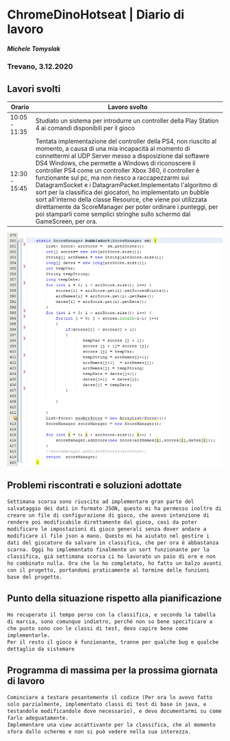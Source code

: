 

# ChromeDinoHotseat | Diario di lavoro
##### Michele Tomyslak
### Trevano, 3.12.2020

## Lavori svolti


|Orario        |Lavoro svolto                 |
|--------------|------------------------------|
|10:05 - 11:35   | Studiato un sistema per introdurre un controller della Play Station 4 ai comandi disponibili per il gioco|
|12:30 - 15:45| Tentata implementazione del controller della PS4, non riuscito al momento, a causa di una mia incapacità al momento di connettermi al UDP Server messo a disposizione dal softawre DS4 Windows, che permette a Windows di riconoscere il controller PS4 come un controller Xbox 360, il controller è funzionante sul pc, ma non riesco a  raccapezzarmi sui DatagramSocket e i DatagramPacket.Implementato l'algoritmo di sort per la classifica dei giocatori, ho implementato un bubble sort all'interno della classe Resource, che viene poi utilizzata direttamente da ScoreManager per poter ordinare i punteggi, per poi stamparli come semplici stringhe sullo schermo dal GameScreen, per ora. |
![bubblesort](../doc/ResourceBubbleSort.PNG)

##  Problemi riscontrati e soluzioni adottate
	Settimana scorsa sono riuscito ad implementare gran parte del salvataggio dei dati in formato JSON, questo mi ha permesso inoltre di creare un file di configurazione di gioco, che avevo intenzione di rendere poi modificabile direttamente dal gioco, così da poter modificare le impostazioni di gioco generali senza dover andare a modificare il file json a mano. Questo mi ha aiutato nel gestire i dati del giocatore da salvare in classifica, che per ora è abbastanza scarna. Oggi ho implementato finalmente un sort funzionante per la classifica, già settimana scorsa ci ho lavorato un paio di ore e non ho combinato nulla. Ora che lo ho completato, ho fatto un balzo avanti con il progetto, portandomi praticamente al termine delle funzioni base del progetto.
	
	
	

##  Punto della situazione rispetto alla pianificazione
	Ho recuperato il tempo perso con la classifica, e secondo la tabella di marcia, sono comunque indietro, perché non so bene specificare a che punto sono con le classi di test, devo capire bene come implementarle.
	Per il resto il gioco è funzionante, tranne per qualche bug e qualche dettaglio da sistemare


## Programma di massima per la prossima giornata di lavoro
	
	Cominciare a testare pesantemente il codice (Per ora lo avevo fatto solo parzialmente, implementato classi di test di base in java, e testandole modificandole dove necessario), e devo documentarmi su come farlo adeguatamente.
	Implementare una view accattivante per la classifica, che al momento sfora dallo schermo e non si può vedere nella sua interezza.